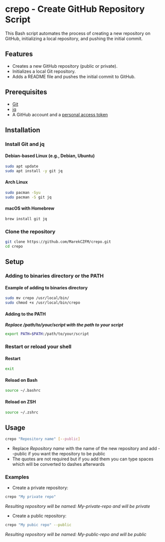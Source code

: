 # crepo - Create GitHub Repository Script

This Bash script automates the process of creating a new repository on GitHub, initializing a local repository, and pushing the initial commit. 

## Features

- Creates a new GitHub repository (public or private).
- Initializes a local Git repository.
- Adds a README file and pushes the initial commit to GitHub.

## Prerequisites

- [Git](https://git-scm.com/)
- [jq](https://stedolan.github.io/jq/)
- A GitHub account and a [personal access token](https://github.com/settings/tokens)

## Installation

### Install Git and jq

#### Debian-based Linux (e.g., Debian, Ubuntu)

```sh
sudo apt update
sudo apt install -y git jq
```

#### Arch Linux

```sh
sudo pacman -Syu
sudo pacman -S git jq
```

#### macOS with Homebrew

```sh
brew install git jq
```

### Clone the repository

```sh
git clone https://github.com/MarekCZFM/crepo.git
cd crepo
```

## Setup

### Adding to binaries directory or the PATH

#### Example of adding to binaries directory

```sh
sudo mv crepo /usr/local/bin/
sudo chmod +x /usr/local/bin/crepo
```

#### Adding to the PATH

***Replace /path/to/your/script with the path to your script***
```sh
export PATH=$PATH:/path/to/your/script
```

### Restart or reload your shell

#### Restart

```sh
exit
```

#### Reload on Bash
```sh
source ~/.bashrc
```

#### Reload on ZSH

```sh
source ~/.zshrc
```

## Usage

```sh
crepo "Repository name" [--public]
```

- Replace *Repository name* with the name of the new repository and add --public if you want the repository to be public
- The quotes are not required but if you add them you can type spaces which will be converted to dashes afterwards

### Examples

- Create a private repository:
```sh
crepo "My private repo"
```
*Resulting repository will be named: My-private-repo and will be private*

- Create a public repository:
```sh
crepo "My pubic repo" --public
```
*Resulting repository will be named: My-public-repo and will be public*
